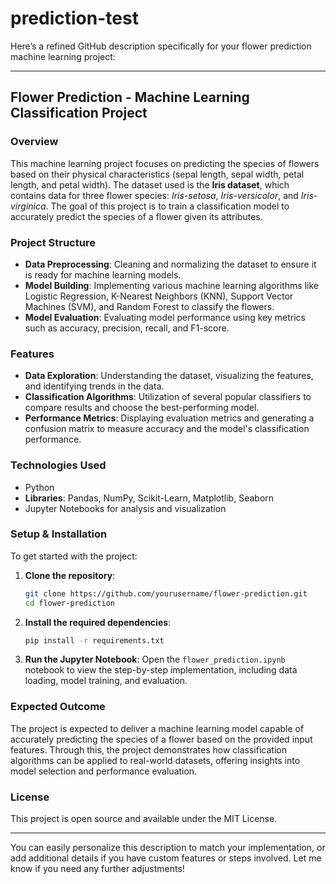 # prediction-test
Here’s a refined GitHub description specifically for your flower prediction machine learning project:

---

## Flower Prediction - Machine Learning Classification Project

### Overview
This machine learning project focuses on predicting the species of flowers based on their physical characteristics (sepal length, sepal width, petal length, and petal width). The dataset used is the **Iris dataset**, which contains data for three flower species: *Iris-setosa*, *Iris-versicolor*, and *Iris-virginica*. The goal of this project is to train a classification model to accurately predict the species of a flower given its attributes.

### Project Structure
- **Data Preprocessing**: Cleaning and normalizing the dataset to ensure it is ready for machine learning models.
- **Model Building**: Implementing various machine learning algorithms like Logistic Regression, K-Nearest Neighbors (KNN), Support Vector Machines (SVM), and Random Forest to classify the flowers.
- **Model Evaluation**: Evaluating model performance using key metrics such as accuracy, precision, recall, and F1-score.

### Features
- **Data Exploration**: Understanding the dataset, visualizing the features, and identifying trends in the data.
- **Classification Algorithms**: Utilization of several popular classifiers to compare results and choose the best-performing model.
- **Performance Metrics**: Displaying evaluation metrics and generating a confusion matrix to measure accuracy and the model's classification performance.

### Technologies Used
- Python
- **Libraries**: Pandas, NumPy, Scikit-Learn, Matplotlib, Seaborn
- Jupyter Notebooks for analysis and visualization

### Setup & Installation

To get started with the project:

1. **Clone the repository**:
   ```bash
   git clone https://github.com/yourusername/flower-prediction.git
   cd flower-prediction
   ```

2. **Install the required dependencies**:
   ```bash
   pip install -r requirements.txt
   ```

3. **Run the Jupyter Notebook**:
   Open the `flower_prediction.ipynb` notebook to view the step-by-step implementation, including data loading, model training, and evaluation.

### Expected Outcome
The project is expected to deliver a machine learning model capable of accurately predicting the species of a flower based on the provided input features. Through this, the project demonstrates how classification algorithms can be applied to real-world datasets, offering insights into model selection and performance evaluation.

### License
This project is open source and available under the MIT License.

---

You can easily personalize this description to match your implementation, or add additional details if you have custom features or steps involved. Let me know if you need any further adjustments!

